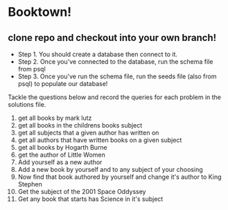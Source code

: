 # Booktown!

## clone repo and checkout into your own branch!

- Step 1. You should create a database then connect to it.
- Step 2. Once you've connected to the database, run the schema file from psql
- Step 3. Once you've run the schema file, run the seeds file (also from psql) to populate our database!

Tackle the questions below and record the queries for each problem in the solutions file.

1. get all books by mark lutz
1. get all books in the childrens books subject
1. get all subjects that a given author has written on
1. get all authors that have written books on a given subject
1. get all books by Hogarth Burne
1. get the author of Little Women
1. Add yourself as a new author
1. Add a new book by yourself and to any subject of your choosing
1. Now find that book authored by yourself and change it's author to King Stephen
1. Get the subject of the 2001 Space Oddyssey
1. Get any book that starts has Science in it's subject
